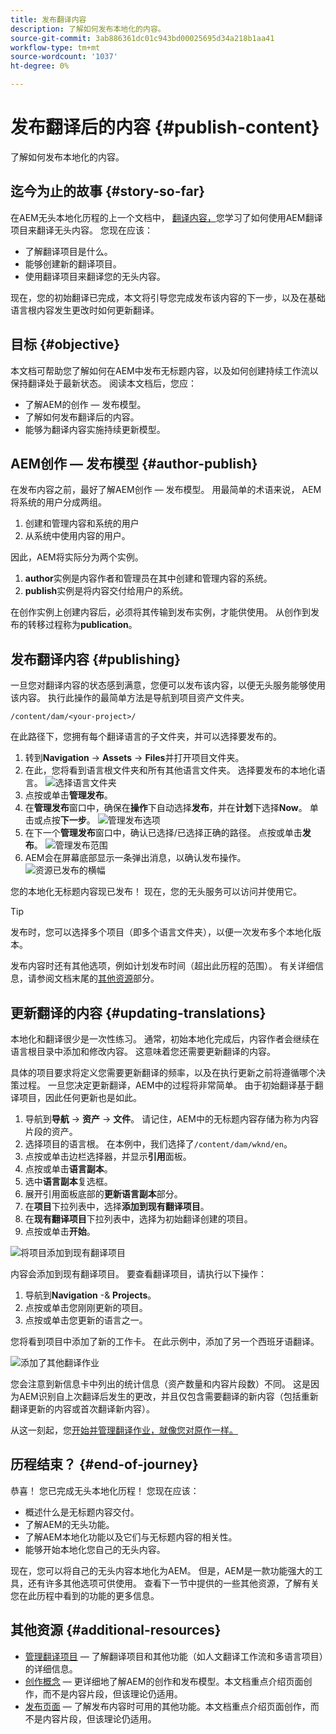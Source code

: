 ```yaml
---
title: 发布翻译内容
description: 了解如何发布本地化的内容。
source-git-commit: 3ab886361dc01c943bd00025695d34a218b1aa41
workflow-type: tm+mt
source-wordcount: '1037'
ht-degree: 0%

---
```


# 发布翻译后的内容 {#publish-content}

了解如何发布本地化的内容。

## 迄今为止的故事 {#story-so-far}

在AEM无头本地化历程的上一个文档中， [翻译内容，](configure-connector.md)您学习了如何使用AEM翻译项目来翻译无头内容。 您现在应该：

* 了解翻译项目是什么。
* 能够创建新的翻译项目。
* 使用翻译项目来翻译您的无头内容。

现在，您的初始翻译已完成，本文将引导您完成发布该内容的下一步，以及在基础语言根内容发生更改时如何更新翻译。

## 目标 {#objective}

本文档可帮助您了解如何在AEM中发布无标题内容，以及如何创建持续工作流以保持翻译处于最新状态。 阅读本文档后，您应：

* 了解AEM的创作 — 发布模型。
* 了解如何发布翻译后的内容。
* 能够为翻译内容实施持续更新模型。

## AEM创作 — 发布模型 {#author-publish}

在发布内容之前，最好了解AEM创作 — 发布模型。 用最简单的术语来说， AEM将系统的用户分成两组。

1. 创建和管理内容和系统的用户
1. 从系统中使用内容的用户。

因此，AEM将实际分为两个实例。

1. **author**&#x200B;实例是内容作者和管理员在其中创建和管理内容的系统。
1. **publish**&#x200B;实例是将内容交付给用户的系统。

在创作实例上创建内容后，必须将其传输到发布实例，才能供使用。 从创作到发布的转移过程称为&#x200B;**publication**。

## 发布翻译内容 {#publishing}

一旦您对翻译内容的状态感到满意，您便可以发布该内容，以便无头服务能够使用该内容。 执行此操作的最简单方法是导航到项目资产文件夹。

```text
/content/dam/<your-project>/
```

在此路径下，您拥有每个翻译语言的子文件夹，并可以选择要发布的。

1. 转到&#x200B;**Navigation** -> **Assets** -> **Files**&#x200B;并打开项目文件夹。
1. 在此，您将看到语言根文件夹和所有其他语言文件夹。 选择要发布的本地化语言。
   ![选择语言文件夹](assets/select-language-folder.png)
1. 点按或单击&#x200B;**管理发布**。
1. 在&#x200B;**管理发布**&#x200B;窗口中，确保在&#x200B;**操作**&#x200B;下自动选择&#x200B;**发布**，并在&#x200B;**计划**&#x200B;下选择&#x200B;**Now**。 单击或点按&#x200B;**下一步**。
   ![管理发布选项](assets/manage-publication-options.png)
1. 在下一个&#x200B;**管理发布**&#x200B;窗口中，确认已选择/已选择正确的路径。 点按或单击&#x200B;**发布**。
   ![管理发布范围](assets/manage-publication-scope.png)
1. AEM会在屏幕底部显示一条弹出消息，以确认发布操作。
   ![资源已发布的横幅](assets/resources-published-message.png)

您的本地化无标题内容现已发布！ 现在，您的无头服务可以访问并使用它。

>[!TIP]
>
>发布时，您可以选择多个项目（即多个语言文件夹），以便一次发布多个本地化版本。

发布内容时还有其他选项，例如计划发布时间（超出此历程的范围）。 有关详细信息，请参阅文档末尾的[其他资源](#additional-resources)部分。

## 更新翻译的内容 {#updating-translations}

本地化和翻译很少是一次性练习。 通常，初始本地化完成后，内容作者会继续在语言根目录中添加和修改内容。 这意味着您还需要更新翻译的内容。

具体的项目要求将定义您需要更新翻译的频率，以及在执行更新之前将遵循哪个决策过程。 一旦您决定更新翻译，AEM中的过程将非常简单。 由于初始翻译基于翻译项目，因此任何更新也是如此。

1. 导航到&#x200B;**导航** -> **资产** -> **文件**。 请记住，AEM中的无标题内容存储为称为内容片段的资产。
1. 选择项目的语言根。 在本例中，我们选择了`/content/dam/wknd/en`。
1. 点按或单击边栏选择器，并显示&#x200B;**引用**&#x200B;面板。
1. 点按或单击&#x200B;**语言副本**。
1. 选中&#x200B;**语言副本**&#x200B;复选框。
1. 展开引用面板底部的&#x200B;**更新语言副本**&#x200B;部分。
1. 在&#x200B;**项目**&#x200B;下拉列表中，选择&#x200B;**添加到现有翻译项目**。
1. 在&#x200B;**现有翻译项目**&#x200B;下拉列表中，选择为初始翻译创建的项目。
1. 点按或单击&#x200B;**开始**。

![将项目添加到现有翻译项目](assets/add-to-existing-project.png)

内容会添加到现有翻译项目。 要查看翻译项目，请执行以下操作：

1. 导航到&#x200B;**Navigation** -&amp; **Projects**。
1. 点按或单击您刚刚更新的项目。
1. 点按或单击您更新的语言之一。

您将看到项目中添加了新的工作卡。 在此示例中，添加了另一个西班牙语翻译。

![添加了其他翻译作业](assets/additional-translation-job.png)

您会注意到新信息卡中列出的统计信息（资产数量和内容片段数）不同。 这是因为AEM识别自上次翻译后发生的更改，并且仅包含需要翻译的新内容（包括重新翻译更新的内容或首次翻译新内容）。

从这一刻起，您[开始并管理翻译作业，就像您对原作一样。](translate-content.md#using-translation-project)

## 历程结束？ {#end-of-journey}

恭喜！ 您已完成无头本地化历程！ 您现在应该：

* 概述什么是无标题内容交付。
* 了解AEM的无头功能。
* 了解AEM本地化功能以及它们与无标题内容的相关性。
* 能够开始本地化您自己的无头内容。

现在，您可以将自己的无头内容本地化为AEM。 但是，AEM是一款功能强大的工具，还有许多其他选项可供使用。 查看下一节中提供的一些其他资源，了解有关您在此历程中看到的功能的更多信息。

## 其他资源 {#additional-resources}

* [管理翻译项目](/help/sites-cloud/administering/translation/managing-projects.md)  — 了解翻译项目和其他功能（如人文翻译工作流和多语言项目）的详细信息。
* [创作概念](/help/sites-cloud/authoring/getting-started/concepts.md)  — 更详细地了解AEM的创作和发布模型。本文档重点介绍页面创作，而不是内容片段，但该理论仍适用。
* [发布页面](/help/sites-cloud/authoring/fundamentals/publishing-pages.md)  — 了解发布内容时可用的其他功能。本文档重点介绍页面创作，而不是内容片段，但该理论仍适用。
